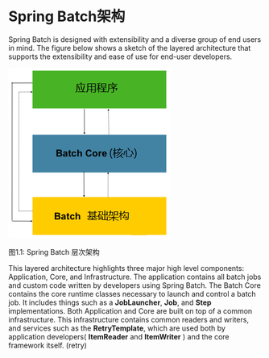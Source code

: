 # Spring Batch架构

Spring Batch is designed with extensibility and a diverse group of end users in mind. The figure below shows a sketch of the layered architecture that supports the extensibility and ease of use for end-user developers.

![Spring Batch 层次架构](./spring-batch-layers.png)

图1.1: Spring Batch 层次架构

This layered architecture highlights three major high level components: Application, Core, and Infrastructure. The application contains all batch jobs and custom code written by developers using Spring Batch. The Batch Core contains the core runtime classes necessary to launch and control a batch job. It includes things such as a **JobLauncher**, **Job**, and **Step** implementations. Both Application and Core are built on top of a common infrastructure. This infrastructure contains common readers and writers, and services such as the **RetryTemplate**, which are used both by application developers( **ItemReader** and **ItemWriter** ) and the core framework itself. (retry)

